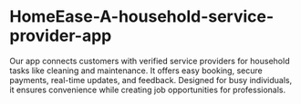 # HomeEase-A-household-service-provider-app
Our app connects customers with verified service providers for household tasks like cleaning and maintenance. It offers easy booking, secure payments, real-time updates, and feedback. Designed for busy individuals, it ensures convenience while creating job opportunities for professionals.
